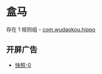 # 盒马

存在 1 规则组 - [com.wudaokou.hippo](/src/apps/com.wudaokou.hippo.ts)

## 开屏广告

- [快照-0](https://i.gkd.li/import/12891918)
